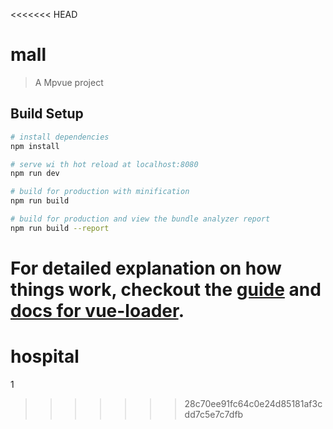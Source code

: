 <<<<<<< HEAD
# mall

> A Mpvue project

## Build Setup

``` bash
# install dependencies
npm install

# serve wi th hot reload at localhost:8080
npm run dev

# build for production with minification
npm run build

# build for production and view the bundle analyzer report
npm run build --report
```

For detailed explanation on how things work, checkout the [guide](http://vuejs-templates.github.io/webpack/) and [docs for vue-loader](http://vuejs.github.io/vue-loader).
=======
# hospital
1
>>>>>>> 28c70ee91fc64c0e24d85181af3cdd7c5e7c7dfb
